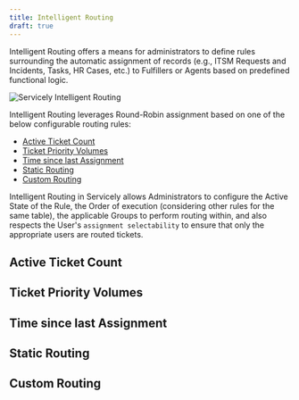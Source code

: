 ```yaml
---
title: Intelligent Routing
draft: true
---
```

Intelligent Routing offers a means for administrators to define rules surrounding the automatic assignment of records (e.g., ITSM Requests and Incidents, Tasks, HR Cases, etc.) to Fulfillers or Agents based on predefined functional logic. 

![](/images/cleanshot-2025-05-14-at-15.01.57-2x.png "Servicely Intelligent Routing")

Intelligent Routing leverages Round-Robin assignment based on one of the below configurable routing rules:

* [Active Ticket Count](#active_ticket_count)
* [Ticket Priority Volumes](#Ticket_Priority_Volumes)
* [Time since last Assignment](#Time_since_last_Assignment)
* [Static Routing](#Static_Routing)
* [Custom Routing](#Custom_Routing)

Intelligent Routing in Servicely allows Administrators to configure the Active State of the Rule, the Order of execution (considering other rules for the same table), the applicable Groups to perform routing within, and also respects the User's `assignment selectability` to ensure that only the appropriate users are routed tickets.

## Active Ticket Count

## Ticket Priority Volumes

## Time since last Assignment

## Static Routing

## Custom Routing
